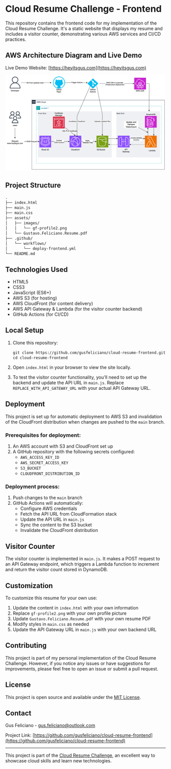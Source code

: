 # Cloud Resume Challenge - Frontend

This repository contains the frontend code for my implementation of the Cloud Resume Challenge. It's a static website that displays my resume and includes a visitor counter, demonstrating various AWS services and CI/CD practices.

## AWS Architecture Diagram and Live Demo

Live Demo Website: [https://heyitsgus.com](https://heyitsgus.com)

![AWS Diagram](assets/images/aws-cloud-resume-diagram.png)

## Project Structure

```
.
├── index.html
├── main.js
├── main.css
├── assets/
│   ├── images/
│   │   └── gf-profile2.png
│   └── Gustavo.Feliciano.Resume.pdf
├── .github/
│   └── workflows/
│       └── deploy-frontend.yml
└── README.md
```

## Technologies Used

- HTML5
- CSS3
- JavaScript (ES6+)
- AWS S3 (for hosting)
- AWS CloudFront (for content delivery)
- AWS API Gateway & Lambda (for the visitor counter backend)
- GitHub Actions (for CI/CD)

## Local Setup

1. Clone this repository:
   ```
   git clone https://github.com/gusfeliciano/cloud-resume-frontend.git
   cd cloud-resume-frontend
   ```

2. Open `index.html` in your browser to view the site locally.

3. To test the visitor counter functionality, you'll need to set up the backend and update the API URL in `main.js`. Replace `REPLACE_WITH_API_GATEWAY_URL` with your actual API Gateway URL.

## Deployment

This project is set up for automatic deployment to AWS S3 and invalidation of the CloudFront distribution when changes are pushed to the `main` branch.

### Prerequisites for deployment:

1. An AWS account with S3 and CloudFront set up
2. A GitHub repository with the following secrets configured:
   - `AWS_ACCESS_KEY_ID`
   - `AWS_SECRET_ACCESS_KEY`
   - `S3_BUCKET`
   - `CLOUDFRONT_DISTRIBUTION_ID`

### Deployment process:

1. Push changes to the `main` branch
2. GitHub Actions will automatically:
   - Configure AWS credentials
   - Fetch the API URL from CloudFormation stack
   - Update the API URL in `main.js`
   - Sync the content to the S3 bucket
   - Invalidate the CloudFront distribution

## Visitor Counter

The visitor counter is implemented in `main.js`. It makes a POST request to an API Gateway endpoint, which triggers a Lambda function to increment and return the visitor count stored in DynamoDB.

## Customization

To customize this resume for your own use:

1. Update the content in `index.html` with your own information
2. Replace `gf-profile2.png` with your own profile picture
3. Update `Gustavo.Feliciano.Resume.pdf` with your own resume PDF
4. Modify styles in `main.css` as needed
5. Update the API Gateway URL in `main.js` with your own backend URL

## Contributing

This project is part of my personal implementation of the Cloud Resume Challenge. However, if you notice any issues or have suggestions for improvements, please feel free to open an issue or submit a pull request.

## License

This project is open source and available under the [MIT License](LICENSE).

## Contact

Gus Feliciano - gus.feliciano@outlook.com

Project Link: [https://github.com/gusfeliciano/cloud-resume-frontend](https://github.com/gusfeliciano/cloud-resume-frontend)

---

This project is part of the [Cloud Resume Challenge](https://cloudresumechallenge.dev/), an excellent way to showcase cloud skills and learn new technologies.
